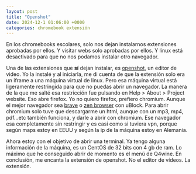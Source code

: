 ```yaml
---
layout: post
title: "Openshot"
date: 2024-12-1 01:06:00 +0000 
categories: chromebook extensión
---
```

 
En los chromebooks escolares, solo nos dejan instalarnos extensiones aprobadas por ellos. Y visitar webs solo aprobadas por ellos. Y linux está desactivado para que no nos podamos instalar otro navegador. 

Una de las extensiones que **sí** dejan instalar, es [openshot](https://chromewebstore.google.com/detail/video-editor-openshot-onl/kdfinbdncekfhibpbnkjedmdofkjghjj?hl=en&pli=1), un editor de video. Yo la instalé y al iniciarla, me di cuenta de que la extensión solo era un iframe a una máquina virtual de linux. Pero esa máquina virtual está ligeramente restringida para que no puedas abrir un navegador. La manera de la que me salté esa restricción fue pulsando en Help > About > Project website. Eso abre firefox. Yo no quiero firefox, prefiero chromium. Aunque el mejor navegador sea [brave](https://brave.com/) o [zen browser](https://zen-browser.app/) con uBlock. Para abrir chromium solo tuve que descargarme un html, aunque con un mp3, mp4, pdf…etc también funciona, y darle a abrir con chromium. Ese navegador esa completamente sin restringir y es casi como si tuviera vpn, porque según maps estoy en EEUU y según la ip de la máquina estoy en Alemania. 

Ahora estoy con el objetivo de abrir una terminal. Ya tengo alguna información de la máquina, es un CentOS de 32 bits con 4 gb de ram. Lo máximo que he conseguido abrir de momento es el menú de Q4wine. En conclusión, me encanta la extensión de openshot. No el editor de vídeos. La extensión.